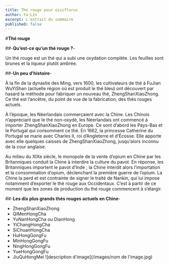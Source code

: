 ```yaml
---
title: Thé rouge pour oisiflorus
author: Ya-Lin
excerpt: L'extrait du sommaire
published: false
---
```


#**Thé rouge**

##-**Qu’est-ce qu’un thé rouge ?**-

Un thé rouge est un thé qui a subi une oxydation complète. Les feuilles sont brunes et la liqueur plutôt ambrée.

##-**Un peu d’histoire**-

À la fin de la dynastie des Ming, vers 1600, les cultivateurs de thé à FuJian WuYiShan (actuelle région où est produit le thé bleu) ont découvert par hasard la méthode pour fabriquer un nouveau thé, ZhengShanXiaoZhong. Ce thé est l’ancêtre, du point de vue de la fabrication, des thés rouges actuels.

À l’époque, les Néerlandais commerçaient avec la Chine. Les Chinois n’appréciant que le thé non-oxydé, les Néerlandais ont commencé à importer ZhengShanXiaoZhong en Europe. Ce sont d’abord les Pays-Bas et le Portugal qui consomment ce thé. En 1662, la princesse Catherine du Portugal se marie avec Charles II, roi d’Angleterre et d’Écosse. Elle apporte avec elle quelques caisses de ZhengShanXiaoZhong, jusqu’alors inconnu de la cour anglaise.

Au milieu du XIXe siècle, le monopole de la vente d’opium en Chine par les Britanniques conduit la Chine à interdire la culture du pavot. En réponse, les Britanniques importent le pavot d’Inde ; la Chine interdit alors l’importation et la consommation d’opium, déclenchant la première guerre de l’opium. La Chine la perd et est contrainte de signer le traité de Nankin, qui lui impose notamment d’exporter le thé rouge aux Occidentaux. C’est à partir de ce moment que les zones de production du thé rouge commencent à s’élargir.

##-**Les dix plus grands thés rouges actuels en Chine**-

- ZhengShanXiaoZhong
- QiMenHongCha
- YuNanHongCha ou DianHong
- YiChangHongCha
- SiChuanHongCha
- HuHongGongFu
- MinHongGongFu
- NingHongGongFu
- YueHongGongFu
- JiuQuHongMei
![description d'image](/images/nom de l'image.jpg)
